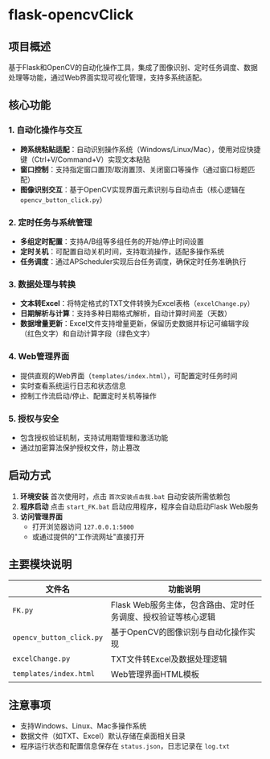 # flask-opencvClick 

## 项目概述
基于Flask和OpenCV的自动化操作工具，集成了图像识别、定时任务调度、数据处理等功能，通过Web界面实现可视化管理，支持多系统适配。

## 核心功能

### 1. 自动化操作与交互
- **跨系统粘贴适配**：自动识别操作系统（Windows/Linux/Mac），使用对应快捷键（Ctrl+V/Command+V）实现文本粘贴
- **窗口控制**：支持指定窗口置顶/取消置顶、关闭窗口等操作（通过窗口标题匹配）
- **图像识别交互**：基于OpenCV实现界面元素识别与自动点击（核心逻辑在 `opencv_button_click.py`）

### 2. 定时任务与系统管理
- **多组定时配置**：支持A/B组等多组任务的开始/停止时间设置
- **定时关机**：可配置自动关机时间，支持取消操作，适配多操作系统
- **任务调度**：通过APScheduler实现后台任务调度，确保定时任务准确执行

### 3. 数据处理与转换
- **文本转Excel**：将特定格式的TXT文件转换为Excel表格（`excelChange.py`）
- **日期解析与计算**：支持多种日期格式解析，自动计算时间差（天数）
- **数据增量更新**：Excel文件支持增量更新，保留历史数据并标记可编辑字段（红色文字）和自动计算字段（绿色文字）

### 4. Web管理界面
- 提供直观的Web界面（`templates/index.html`），可配置定时任务时间
- 实时查看系统运行日志和状态信息
- 控制工作流启动/停止、配置定时关机等操作

### 5. 授权与安全
- 包含授权验证机制，支持试用期管理和激活功能
- 通过加密算法保护授权文件，防止篡改

## 启动方式
1. **环境安装**
   首次使用时，点击 `首次安装点击我.bat` 自动安装所需依赖包
2. **程序启动**
   点击 `start_FK.bat` 启动应用程序，程序会自动启动Flask Web服务
3. **访问管理界面**
   - 打开浏览器访问 `127.0.0.1:5000`
   - 或通过提供的"工作流网址"直接打开

## 主要模块说明

| 文件名                     | 功能说明                                                        |
|---------------------------|-----------------------------------------------------------------|
| `FK.py`                   | Flask Web服务主体，包含路由、定时任务调度、授权验证等核心逻辑 |
| `opencv_button_click.py`  | 基于OpenCV的图像识别与自动化操作实现                           |
| `excelChange.py`         | TXT文件转Excel及数据处理逻辑                                   |
| `templates/index.html`    | Web管理界面HTML模板                                            |

## 注意事项
- 支持Windows、Linux、Mac多操作系统
- 数据文件（如TXT、Excel）默认存储在桌面相关目录
- 程序运行状态和配置信息保存在 `status.json`，日志记录在 `log.txt`
